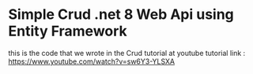 # Simple Crud .net 8 Web Api using Entity Framework
this is the code that we wrote in the Crud tutorial at youtube
tutorial link : https://www.youtube.com/watch?v=sw6Y3-YLSXA
